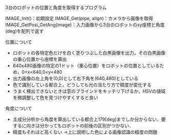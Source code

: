 3台のロボットの位置と角度を取得するプログラム

IMAGE_Init()：初期設定
IMAGE_Get(pipe, align)：カメラから画像を取得
IMAGE_GetPosi_GetAng(image)：入力画像から3台のロボットのxy座標と角度(deg)を配列で返す

位置について
- ロボットの各特定色だけを白く塗りつぶした白黒画像を出力，その白黒画像の重心位置から座標を算出
- 640x480画像の特定の1ドット（重心位置）をロボットの位置としているため，0<x<640,0<y<480
- 出力画像の左上角を(0,0)として右下角を(640,480)としている
- 色で識別している都合上，どうしても光の当たり方で精度が変化する
- うまく検出できないときは窓のブラインドをキッチリ下げるか，HSVの値域を微調整して色を見つけやすくすると良い

角度について
- 主成分分析から角度を算出している都合上179[deg]までしか分からない．要するに向きは分かってもロボットの前後の区別がつかない．
- 精度もそれほど高くない ->上に説明した色による画像認識の精度の問題
